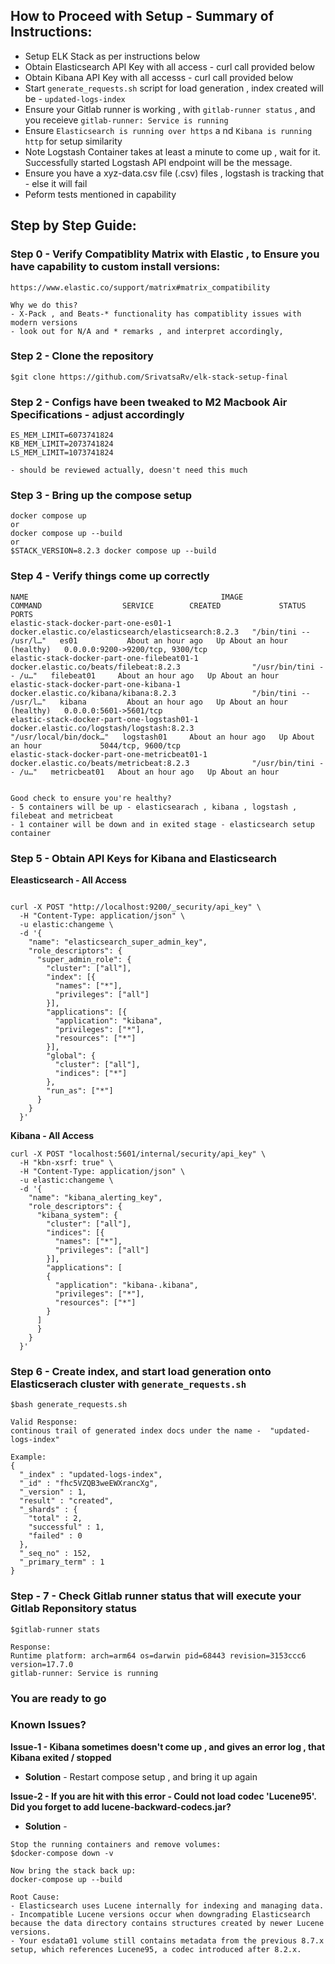 ## How to Proceed with Setup - Summary of Instructions:
- Setup ELK Stack as per instructions below
- Obtain Elasticsearch API Key with all access - curl call provided below
- Obtain Kibana API Key with all accesss - curl call provided below
- Start `generate_requests.sh` script for load generation , index created will be - `updated-logs-index`
- Ensure your Gitlab runner is working , with `gitlab-runner status` , and you receieve `gitlab-runner: Service is running`
- Ensure `Elasticsearch is running over https` a nd `Kibana is running http` for setup similarity
- Note Logstash Container takes at least a minute to come up , wait for it. Successfully started Logstash API endpoint will be the message.
- Ensure you have a xyz-data.csv file (.csv) files , logstash is tracking that - else it will fail
- Peform tests mentioned in capability 
 

## Step by Step Guide:

### Step 0 - Verify Compatiblity Matrix with Elastic , to Ensure you have capability to custom install versions:
```
https://www.elastic.co/support/matrix#matrix_compatibility

Why we do this? 
- X-Pack , and Beats-* functionality has compatiblity issues with modern versions 
- look out for N/A and * remarks , and interpret accordingly, 
```

### Step 2 - Clone the repository
```
$git clone https://github.com/SrivatsaRv/elk-stack-setup-final
```

### Step 2 - Configs have been tweaked to M2 Macbook Air Specifications - adjust accordingly
```
ES_MEM_LIMIT=6073741824
KB_MEM_LIMIT=2073741824
LS_MEM_LIMIT=1073741824

- should be reviewed actually, doesn't need this much
```

### Step 3 - Bring up the compose setup
```
docker compose up 
or
docker compose up --build
or
$STACK_VERSION=8.2.3 docker compose up --build
```


### Step 4 - Verify things come up correctly 
```
NAME                                           IMAGE                                                 COMMAND                  SERVICE        CREATED             STATUS                       PORTS
elastic-stack-docker-part-one-es01-1           docker.elastic.co/elasticsearch/elasticsearch:8.2.3   "/bin/tini -- /usr/l…"   es01           About an hour ago   Up About an hour (healthy)   0.0.0.0:9200->9200/tcp, 9300/tcp
elastic-stack-docker-part-one-filebeat01-1     docker.elastic.co/beats/filebeat:8.2.3                "/usr/bin/tini -- /u…"   filebeat01     About an hour ago   Up About an hour             
elastic-stack-docker-part-one-kibana-1         docker.elastic.co/kibana/kibana:8.2.3                 "/bin/tini -- /usr/l…"   kibana         About an hour ago   Up About an hour (healthy)   0.0.0.0:5601->5601/tcp
elastic-stack-docker-part-one-logstash01-1     docker.elastic.co/logstash/logstash:8.2.3             "/usr/local/bin/dock…"   logstash01     About an hour ago   Up About an hour             5044/tcp, 9600/tcp
elastic-stack-docker-part-one-metricbeat01-1   docker.elastic.co/beats/metricbeat:8.2.3              "/usr/bin/tini -- /u…"   metricbeat01   About an hour ago   Up About an hour             


Good check to ensure you're healthy?
- 5 containers will be up - elasticsearach , kibana , logstash , filebeat and metricbeat
- 1 container will be down and in exited stage - elasticsearch setup container
```

### Step 5 - Obtain API Keys for Kibana and Elasticsearch
**Eleasticsearch - All Access**
```

curl -X POST "http://localhost:9200/_security/api_key" \
  -H "Content-Type: application/json" \
  -u elastic:changeme \
  -d '{
    "name": "elasticsearch_super_admin_key",
    "role_descriptors": {
      "super_admin_role": {
        "cluster": ["all"],
        "index": [{
          "names": ["*"],
          "privileges": ["all"]
        }],
        "applications": [{
          "application": "kibana",
          "privileges": ["*"],
          "resources": ["*"]
        }],
        "global": { 
          "cluster": ["all"],
          "indices": ["*"]
        },
        "run_as": ["*"]
      }
    }
  }'
```

**Kibana - All Access**
```
curl -X POST "localhost:5601/internal/security/api_key" \
  -H "kbn-xsrf: true" \
  -H "Content-Type: application/json" \
  -u elastic:changeme \
  -d '{
    "name": "kibana_alerting_key",
    "role_descriptors": {
      "kibana_system": {
        "cluster": ["all"],
        "indices": [{
          "names": ["*"],
          "privileges": ["all"]
        }],
        "applications": [
        {
          "application": "kibana-.kibana",
          "privileges": ["*"],
          "resources": ["*"]
        }
      ]
      }
    }
  }'
```

### Step 6 - Create index, and start load generation onto Elasticserach cluster with  `generate_requests.sh`
```
$bash generate_requests.sh

Valid Response:
continous trail of generated index docs under the name -  "updated-logs-index"

Example:
{
  "_index" : "updated-logs-index",
  "_id" : "fhc5VZQB3weEWXrancXg",
  "_version" : 1,
  "result" : "created",
  "_shards" : {
    "total" : 2,
    "successful" : 1,
    "failed" : 0
  },
  "_seq_no" : 152,
  "_primary_term" : 1
}

```

### Step - 7 - Check Gitlab runner status that will execute your Gitlab Reponsitory status
```
$gitlab-runner stats

Response:
Runtime platform: arch=arm64 os=darwin pid=68443 revision=3153ccc6 version=17.7.0
gitlab-runner: Service is running
```

### You are ready to go 



### Known Issues?
**Issue-1 - Kibana sometimes doesn't come up , and gives an error log , that Kibana exited / stopped**
- **Solution** - Restart compose setup , and bring it up again


**Issue-2 - If you are hit with this error - Could not load codec 'Lucene95'. Did you forget to add lucene-backward-codecs.jar?** 
- **Solution** - 
```
Stop the running containers and remove volumes:
$docker-compose down -v

Now bring the stack back up:
docker-compose up --build

Root Cause:
- Elasticsearch uses Lucene internally for indexing and managing data.
- Incompatible Lucene versions occur when downgrading Elasticsearch because the data directory contains structures created by newer Lucene versions.
- Your esdata01 volume still contains metadata from the previous 8.7.x setup, which references Lucene95, a codec introduced after 8.2.x.

```


